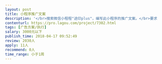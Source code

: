 ```yaml
---                
layout: post       
title: 小程序推广文案           
description: '</br>搜索微信小程程"途印plus"，编写此小程序的推广文案。</br>要求：</br>1.文案内容可以适当和旅游相关结合</br>2.突出体现旅行中，将所拍照片直接上传小程序，旅途到家后即可收到照片</br>3.体现可以将聚会或朋友照片打印后直接寄到朋友地址</br>4.必须体现出我们注重用户隐私，用户照片加密存储，打印后即立即删除</br>'     
contenturl: https://pro.lagou.com/project/7302.html      
tags: [广告方案/执行]            
salary: 3000元以下          
publish_time: 2018-04-17 09:52:49         
review: 2030人                   
apply: 11人                   
recommend: 0人                   
time_range: 小于1周              
---                 
```

